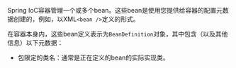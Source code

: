 Spring IoC容器管理一个或多个bean。这些bean是使用您提供给容器的配置元数据创建的，例如，以XML`<bean />`定义的形式。

在容器本身内，这些bean定义表示为`BeanDefinition`对象，其中包含（以及其他信息）以下元数据：

* 包限定的类名：通常是正在定义的bean的实际实现类。



